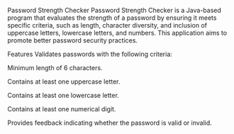 Password Strength Checker
Password Strength Checker is a Java-based program that evaluates the strength of a password by ensuring it meets specific criteria, such as length, character diversity, and inclusion of uppercase letters, lowercase letters, and numbers. This application aims to promote better password security practices.

Features
Validates passwords with the following criteria:

Minimum length of 6 characters.

Contains at least one uppercase letter.

Contains at least one lowercase letter.

Contains at least one numerical digit.

Provides feedback indicating whether the password is valid or invalid.
